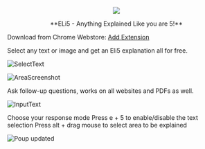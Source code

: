 <p align="center"> <img src="https://github.com/user-attachments/assets/19371b61-db50-4892-a836-121246687433"> </p>


<p align="center"> **ELi5 - Anything Explained Like you are 5!** </p>

Download from Chrome Webstore: [Add Extension](https://chromewebstore.google.com/detail/eli5-anything-explained-l/ekkhjjndjachhkekbooiflioaajjccna)



Select any text or image and get an Eli5 explanation all for free.

![SelectText](https://github.com/user-attachments/assets/e9333144-3bed-48d2-a1f5-7d1edae54c9c)


![AreaScreenshot](https://github.com/user-attachments/assets/37680fd8-056c-4fb1-bf12-9ce0f5127a11)


Ask follow-up questions, works on all websites and PDFs as well.


![InputText](https://github.com/user-attachments/assets/96261549-4080-4d8e-99ba-fc5c7bcf0d33)


Choose your response mode
Press e + 5 to enable/disable the text selection
Press alt + drag mouse to select area to be explained


![Poup updated](https://github.com/user-attachments/assets/79931b59-1008-4826-a299-8897bc2694fe)
